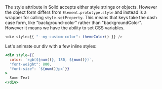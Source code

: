 The style attribute in Solid accepts either style strings or objects. However the object form differs from `Element.prototype.style` and instead is a wrapper for calling `style.setProperty`. This means that keys take the dash case form, like "background-color" rather than "backgroundColor". However it means we have the ability to set CSS variables.

```js
<div style={{ "--my-custom-color": themeColor() }} />
```

Let's animate our div with a few inline styles:
```jsx
<div style={{
  color: `rgb(${num()}, 180, ${num()})`,
  "font-weight": 800,
  "font-size": `${num()}px`}}
>
  Some Text
</div>
```